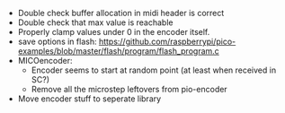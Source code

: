 - Double check buffer allocation in midi header is correct
- Double check that max value is reachable
- Properly clamp values under 0 in the encoder itself.
- save options in flash: https://github.com/raspberrypi/pico-examples/blob/master/flash/program/flash_program.c
- MICOencoder:
	- Encoder seems to start at random point (at least when received in SC?)
	- Remove all the microstep leftovers from pio-encoder
- Move encoder stuff to seperate library
